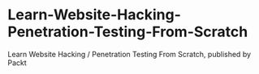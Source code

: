 # Learn-Website-Hacking-Penetration-Testing-From-Scratch
Learn Website Hacking / Penetration Testing From Scratch, published by Packt
